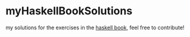 # myHaskellBookSolutions

my solutions for the exercises in the <a href="http://haskellbook.com/">haskell book</a>, feel free to contribute!
